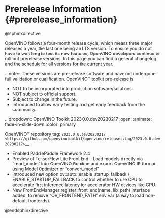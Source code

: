 # Prerelease Information {#prerelease_information}

@sphinxdirective

OpenVINO follows a four-month release cycle, which means three major releases a year, 
the last one being an LTS version. To ensure you do not have to wait long to test its new features, 
OpenVINO developers continue to roll out prerelease versions. In this page you can find
a general changelog and the schedule for all versions for the current year.

.. note:: 
   These versions are pre-release software and have not undergone full validation or qualification. OpenVINO™ toolkit pre-release is:

   * NOT to be incorporated into production software/solutions.
   * NOT subject to official support.
   * Subject to change in the future.
   * Introduced to allow early testing and get early feedback from the community.
 

.. dropdown:: OpenVINO Toolkit 2023.0.0.dev20230217
   :open:
   :animate: fade-in-slide-down
   :color: primary

   OpenVINO™ repository tag: `2023.0.0.dev20230217 <https://github.com/openvinotoolkit/openvino/releases/tag/2023.0.0.dev20230217>`__

   * Enabled PaddlePaddle Framework 2.4
   * Preview of TensorFlow Lite Front End – Load models directly via “read_model” into OpenVINO Runtime and export OpenVINO IR format using Model Optimizer or “convert_model”
   * Introduced new option ov::auto::enable_startup_fallback / ENABLE_STARTUP_FALLBACK to control whether to use CPU to accelerate first inference latency for accelerator HW devices like GPU.
   * New FrontEndManager register_front_end(name, lib_path) interface added, to remove “OV_FRONTEND_PATH” env var (a way to load non-default frontends).


@endsphinxdirective
